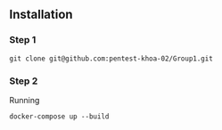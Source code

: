
## Installation

### Step 1
```
git clone git@github.com:pentest-khoa-02/Group1.git
```

### Step 2
Running
```
docker-compose up --build
```

